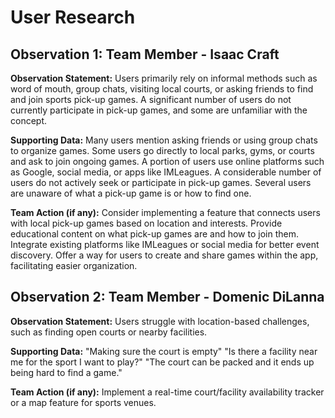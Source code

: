 # User Research

## Observation 1: Team Member - Isaac Craft

**Observation Statement:**
Users primarily rely on informal methods such as word of mouth, group chats, visiting local courts, or asking friends to find and join sports pick-up games. A significant number of users do not currently participate in pick-up games, and some are unfamiliar with the concept.

**Supporting Data:**
Many users mention asking friends or using group chats to organize games.
Some users go directly to local parks, gyms, or courts and ask to join ongoing games.
A portion of users use online platforms such as Google, social media, or apps like IMLeagues.
A considerable number of users do not actively seek or participate in pick-up games.
Several users are unaware of what a pick-up game is or how to find one.

**Team Action (if any):**
Consider implementing a feature that connects users with local pick-up games based on location and interests.
Provide educational content on what pick-up games are and how to join them.
Integrate existing platforms like IMLeagues or social media for better event discovery.
Offer a way for users to create and share games within the app, facilitating easier organization.

## Observation 2: Team Member - Domenic DiLanna

**Observation Statement:**
Users struggle with location-based challenges, such as finding open courts or nearby facilities.

**Supporting Data:**
"Making sure the court is empty"
"Is there a facility near me for the sport I want to play?"
"The court can be packed and it ends up being hard to find a game."

**Team Action (if any):**
Implement a real-time court/facility availability tracker or a map feature for sports venues.
